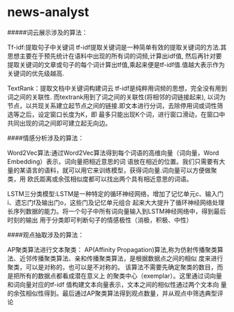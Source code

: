 # news-analyst
#####词云展示涉及的算法：

Tf-idf:提取句子中关键词
tf-idf提取关键词是一种简单有效的提取关键词的方法.其思想主要在于预先统计在语料中出现的所有词的词频,计算出idf值,
然后再针对要提取关键词的文章或句子的每个词计算出tf值,乘起来便是tf-idf值.值越大表示作为关键词的优先级越高.


TextRank：提取文档中关键词构建词云
tf-idf是纯粹用词频的思想，完全没有用到词之间的关联性. 而textrank用到了词之间的关联性(将相邻的词链接起来),
以词为节点，以共现关系建立起节点之间的链接.即文本进行分词，去除停用词或词性筛选等之后，设定窗口长度为K，即
最多只能出现K个词，进行窗口滑动，在窗口中共同出现的词之间即可建立起无向边。

####情感分析涉及的算法：

Word2Vec算法:通过Word2Vec算法得到每个词语的高维向量（词向量，Word Embedding）表示，词向量把相近意思的词
语放在相近的位置。我们只需要有大量的某语言的语料，就可以用它来训练模型，获得词向量.词向量可以方便做聚类，用
欧氏距离或余弦相似度都可以找出两个具有相近意思的词语。

LSTM三分类模型:LSTM是一种特定的循环神经网络，增加了记忆单元c、输入门i、遗忘门f及输出门o，这些门及记忆单元组合
起来大大提升了循环神经网络处理长序列数据的能力。将一个句子中所有词向量输入到LSTM神经网络中，得到最后时刻的输出
用于分类即可判断句子的情感极性（消极，积极、中性）

####观点抽取涉及的算法：

AP聚类算法进行文本聚类：
AP(Affinity Propagation)算法,称为仿射传播聚类算法、近邻传播聚类算法、亲和传播聚类算法，是根据数据点之间的相似
度来进行聚类，可以是对称的，也可以是不对称的。 该算法不需要先确定聚类的数目，而是把所有的数据点都看成潜在意义上
的聚类中心（exemplar）。这里通过词向量和词向量对应的tf-idf 值构建文本向量表示，文本之间的相似性通过两个文本向
量的余弦相似性得到。最后通过AP聚类算法得到观点数量，并从观点中筛选典型评论
